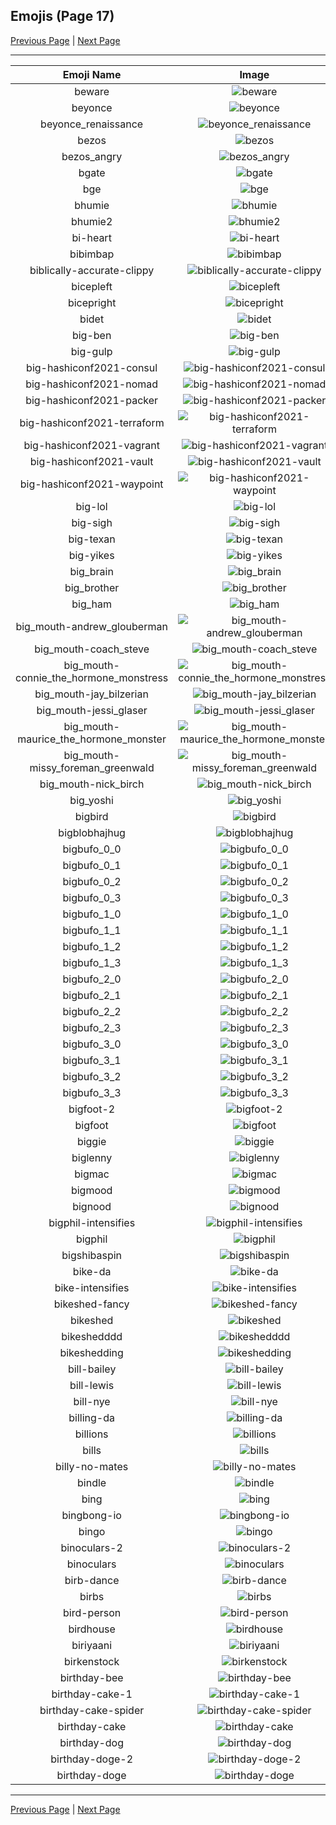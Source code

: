 
## Emojis (Page 17)

[Previous Page](/docs/hc/page-b-0016.md)
  | [Next Page](/docs/hc/page-b-0018.md)

<hr />

|Emoji Name|Image|
| :-: | :-: |
|beware| ![beware](/emojis/hc/beware.png)|
|beyonce| ![beyonce](/emojis/hc/beyonce.png)|
|beyonce_renaissance| ![beyonce_renaissance](/emojis/hc/beyonce_renaissance.gif)|
|bezos| ![bezos](/emojis/hc/bezos.png)|
|bezos_angry| ![bezos_angry](/emojis/hc/bezos_angry.png)|
|bgate| ![bgate](/emojis/hc/bgate.jpg)|
|bge| ![bge](/emojis/hc/bge.jpg)|
|bhumie| ![bhumie](/emojis/hc/bhumie.png)|
|bhumie2| ![bhumie2](/emojis/hc/bhumie2.png)|
|bi-heart| ![bi-heart](/emojis/hc/bi-heart.png)|
|bibimbap| ![bibimbap](/emojis/hc/bibimbap.png)|
|biblically-accurate-clippy| ![biblically-accurate-clippy](/emojis/hc/biblically-accurate-clippy.png)|
|bicepleft| ![bicepleft](/emojis/hc/bicepleft.png)|
|bicepright| ![bicepright](/emojis/hc/bicepright.png)|
|bidet| ![bidet](/emojis/hc/bidet.jpg)|
|big-ben| ![big-ben](/emojis/hc/big-ben.png)|
|big-gulp| ![big-gulp](/emojis/hc/big-gulp.gif)|
|big-hashiconf2021-consul| ![big-hashiconf2021-consul](/emojis/hc/big-hashiconf2021-consul.png)|
|big-hashiconf2021-nomad| ![big-hashiconf2021-nomad](/emojis/hc/big-hashiconf2021-nomad.png)|
|big-hashiconf2021-packer| ![big-hashiconf2021-packer](/emojis/hc/big-hashiconf2021-packer.png)|
|big-hashiconf2021-terraform| ![big-hashiconf2021-terraform](/emojis/hc/big-hashiconf2021-terraform.png)|
|big-hashiconf2021-vagrant| ![big-hashiconf2021-vagrant](/emojis/hc/big-hashiconf2021-vagrant.png)|
|big-hashiconf2021-vault| ![big-hashiconf2021-vault](/emojis/hc/big-hashiconf2021-vault.png)|
|big-hashiconf2021-waypoint| ![big-hashiconf2021-waypoint](/emojis/hc/big-hashiconf2021-waypoint.png)|
|big-lol| ![big-lol](/emojis/hc/big-lol.png)|
|big-sigh| ![big-sigh](/emojis/hc/big-sigh.png)|
|big-texan| ![big-texan](/emojis/hc/big-texan.png)|
|big-yikes| ![big-yikes](/emojis/hc/big-yikes.png)|
|big_brain| ![big_brain](/emojis/hc/big_brain.jpg)|
|big_brother| ![big_brother](/emojis/hc/big_brother.png)|
|big_ham| ![big_ham](/emojis/hc/big_ham.gif)|
|big_mouth-andrew_glouberman| ![big_mouth-andrew_glouberman](/emojis/hc/big_mouth-andrew_glouberman.png)|
|big_mouth-coach_steve| ![big_mouth-coach_steve](/emojis/hc/big_mouth-coach_steve.png)|
|big_mouth-connie_the_hormone_monstress| ![big_mouth-connie_the_hormone_monstress](/emojis/hc/big_mouth-connie_the_hormone_monstress.png)|
|big_mouth-jay_bilzerian| ![big_mouth-jay_bilzerian](/emojis/hc/big_mouth-jay_bilzerian.png)|
|big_mouth-jessi_glaser| ![big_mouth-jessi_glaser](/emojis/hc/big_mouth-jessi_glaser.png)|
|big_mouth-maurice_the_hormone_monster| ![big_mouth-maurice_the_hormone_monster](/emojis/hc/big_mouth-maurice_the_hormone_monster.png)|
|big_mouth-missy_foreman_greenwald| ![big_mouth-missy_foreman_greenwald](/emojis/hc/big_mouth-missy_foreman_greenwald.png)|
|big_mouth-nick_birch| ![big_mouth-nick_birch](/emojis/hc/big_mouth-nick_birch.png)|
|big_yoshi| ![big_yoshi](/emojis/hc/big_yoshi.png)|
|bigbird| ![bigbird](/emojis/hc/bigbird.gif)|
|bigblobhajhug| ![bigblobhajhug](/emojis/hc/bigblobhajhug.png)|
|bigbufo_0_0| ![bigbufo_0_0](/emojis/hc/bigbufo_0_0.png)|
|bigbufo_0_1| ![bigbufo_0_1](/emojis/hc/bigbufo_0_1.png)|
|bigbufo_0_2| ![bigbufo_0_2](/emojis/hc/bigbufo_0_2.png)|
|bigbufo_0_3| ![bigbufo_0_3](/emojis/hc/bigbufo_0_3.png)|
|bigbufo_1_0| ![bigbufo_1_0](/emojis/hc/bigbufo_1_0.png)|
|bigbufo_1_1| ![bigbufo_1_1](/emojis/hc/bigbufo_1_1.png)|
|bigbufo_1_2| ![bigbufo_1_2](/emojis/hc/bigbufo_1_2.png)|
|bigbufo_1_3| ![bigbufo_1_3](/emojis/hc/bigbufo_1_3.png)|
|bigbufo_2_0| ![bigbufo_2_0](/emojis/hc/bigbufo_2_0.png)|
|bigbufo_2_1| ![bigbufo_2_1](/emojis/hc/bigbufo_2_1.png)|
|bigbufo_2_2| ![bigbufo_2_2](/emojis/hc/bigbufo_2_2.png)|
|bigbufo_2_3| ![bigbufo_2_3](/emojis/hc/bigbufo_2_3.png)|
|bigbufo_3_0| ![bigbufo_3_0](/emojis/hc/bigbufo_3_0.png)|
|bigbufo_3_1| ![bigbufo_3_1](/emojis/hc/bigbufo_3_1.png)|
|bigbufo_3_2| ![bigbufo_3_2](/emojis/hc/bigbufo_3_2.png)|
|bigbufo_3_3| ![bigbufo_3_3](/emojis/hc/bigbufo_3_3.png)|
|bigfoot-2| ![bigfoot-2](/emojis/hc/bigfoot-2.png)|
|bigfoot| ![bigfoot](/emojis/hc/bigfoot.jpg)|
|biggie| ![biggie](/emojis/hc/biggie.jpg)|
|biglenny| ![biglenny](/emojis/hc/biglenny.png)|
|bigmac| ![bigmac](/emojis/hc/bigmac.png)|
|bigmood| ![bigmood](/emojis/hc/bigmood.gif)|
|bignood| ![bignood](/emojis/hc/bignood.gif)|
|bigphil-intensifies| ![bigphil-intensifies](/emojis/hc/bigphil-intensifies.gif)|
|bigphil| ![bigphil](/emojis/hc/bigphil.png)|
|bigshibaspin| ![bigshibaspin](/emojis/hc/bigshibaspin.gif)|
|bike-da| ![bike-da](/emojis/hc/bike-da.png)|
|bike-intensifies| ![bike-intensifies](/emojis/hc/bike-intensifies.gif)|
|bikeshed-fancy| ![bikeshed-fancy](/emojis/hc/bikeshed-fancy.gif)|
|bikeshed| ![bikeshed](/emojis/hc/bikeshed.png)|
|bikeshedddd| ![bikeshedddd](/emojis/hc/bikeshedddd.gif)|
|bikeshedding| ![bikeshedding](/emojis/hc/bikeshedding.gif)|
|bill-bailey| ![bill-bailey](/emojis/hc/bill-bailey.png)|
|bill-lewis| ![bill-lewis](/emojis/hc/bill-lewis.png)|
|bill-nye| ![bill-nye](/emojis/hc/bill-nye.png)|
|billing-da| ![billing-da](/emojis/hc/billing-da.png)|
|billions| ![billions](/emojis/hc/billions.jpg)|
|bills| ![bills](/emojis/hc/bills.png)|
|billy-no-mates| ![billy-no-mates](/emojis/hc/billy-no-mates.png)|
|bindle| ![bindle](/emojis/hc/bindle.png)|
|bing| ![bing](/emojis/hc/bing.jpg)|
|bingbong-io| ![bingbong-io](/emojis/hc/bingbong-io.jpg)|
|bingo| ![bingo](/emojis/hc/bingo.png)|
|binoculars-2| ![binoculars-2](/emojis/hc/binoculars-2.png)|
|binoculars| ![binoculars](/emojis/hc/binoculars.png)|
|birb-dance| ![birb-dance](/emojis/hc/birb-dance.gif)|
|birbs| ![birbs](/emojis/hc/birbs.jpg)|
|bird-person| ![bird-person](/emojis/hc/bird-person.png)|
|birdhouse| ![birdhouse](/emojis/hc/birdhouse.png)|
|biriyaani| ![biriyaani](/emojis/hc/biriyaani.jpg)|
|birkenstock| ![birkenstock](/emojis/hc/birkenstock.png)|
|birthday-bee| ![birthday-bee](/emojis/hc/birthday-bee.png)|
|birthday-cake-1| ![birthday-cake-1](/emojis/hc/birthday-cake-1.gif)|
|birthday-cake-spider| ![birthday-cake-spider](/emojis/hc/birthday-cake-spider.png)|
|birthday-cake| ![birthday-cake](/emojis/hc/birthday-cake.gif)|
|birthday-dog| ![birthday-dog](/emojis/hc/birthday-dog.png)|
|birthday-doge-2| ![birthday-doge-2](/emojis/hc/birthday-doge-2.png)|
|birthday-doge| ![birthday-doge](/emojis/hc/birthday-doge.png)|

<hr/>

[Previous Page](/docs/hc/page-b-0016.md)
  | [Next Page](/docs/hc/page-b-0018.md)